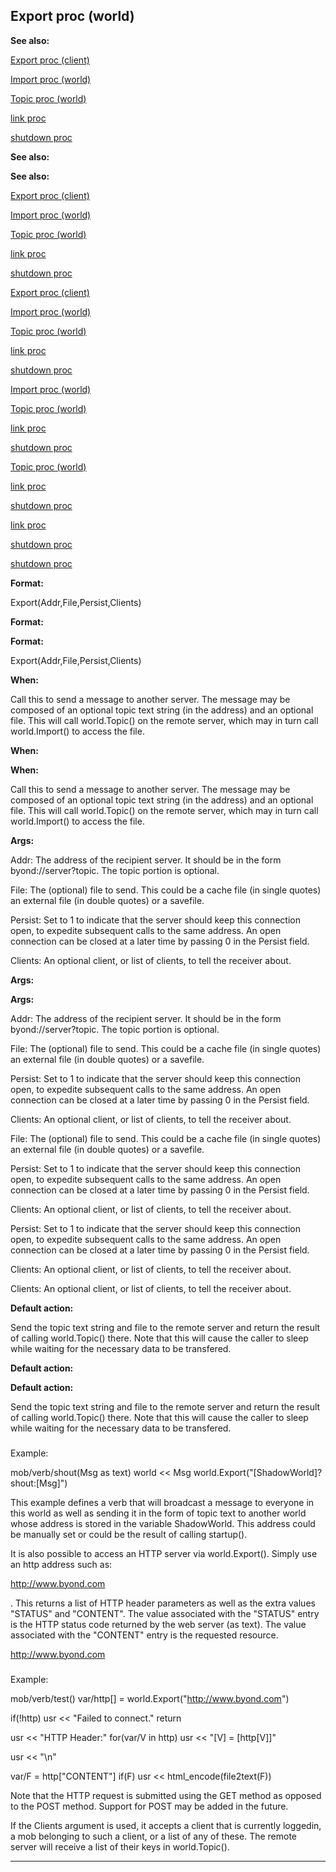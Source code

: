 

 Export proc (world)
---------------------




**See also:** 


[Export proc (client)](#/client/proc/Export) 

[Import proc (world)](#/world/proc/Import) 

[Topic proc (world)](#/world/proc/Topic) 

[link proc](#/proc/link) 

[shutdown proc](#/proc/shutdown) 







**See also:** 

**See also:**

[Export proc (client)](#/client/proc/Export) 

[Import proc (world)](#/world/proc/Import) 

[Topic proc (world)](#/world/proc/Topic) 

[link proc](#/proc/link) 

[shutdown proc](#/proc/shutdown) 





[Export proc (client)](#/client/proc/Export)

[Import proc (world)](#/world/proc/Import) 

[Topic proc (world)](#/world/proc/Topic) 

[link proc](#/proc/link) 

[shutdown proc](#/proc/shutdown) 




[Import proc (world)](#/world/proc/Import)

[Topic proc (world)](#/world/proc/Topic) 

[link proc](#/proc/link) 

[shutdown proc](#/proc/shutdown) 



[Topic proc (world)](#/world/proc/Topic)

[link proc](#/proc/link) 

[shutdown proc](#/proc/shutdown) 


[link proc](#/proc/link)

[shutdown proc](#/proc/shutdown) 

[shutdown proc](#/proc/shutdown)


**Format:** 


 Export(Addr,File,Persist,Clients)
 


**Format:** 

**Format:**

 Export(Addr,File,Persist,Clients)



**When:** 


 Call this to send a message to another server. The message may be
 composed of an optional topic text string (in the address) and an
 optional file. This will call world.Topic() on the remote server,
 which may in turn call world.Import() to access the file.
 


**When:** 

**When:**

 Call this to send a message to another server. The message may be
 composed of an optional topic text string (in the address) and an
 optional file. This will call world.Topic() on the remote server,
 which may in turn call world.Import() to access the file.



**Args:** 


 Addr: The address of the recipient server. It should be in the form
 byond://server?topic. The topic portion is optional.
 
 File: The (optional) file to send. This could be a cache file (in
 single quotes) an external file (in double quotes) or a savefile.
 
 Persist: Set to 1 to indicate that the server should keep this connection
open, to expedite subsequent calls to the same address. An open connection can
be closed at a later time by passing 0 in the Persist field.
 
 Clients: An optional client, or list of clients, to tell the receiver
about.
 





**Args:** 

**Args:**

 Addr: The address of the recipient server. It should be in the form
 byond://server?topic. The topic portion is optional.
 
 File: The (optional) file to send. This could be a cache file (in
 single quotes) an external file (in double quotes) or a savefile.
 
 Persist: Set to 1 to indicate that the server should keep this connection
open, to expedite subsequent calls to the same address. An open connection can
be closed at a later time by passing 0 in the Persist field.
 
 Clients: An optional client, or list of clients, to tell the receiver
about.
 




 File: The (optional) file to send. This could be a cache file (in
 single quotes) an external file (in double quotes) or a savefile.
 
 Persist: Set to 1 to indicate that the server should keep this connection
open, to expedite subsequent calls to the same address. An open connection can
be closed at a later time by passing 0 in the Persist field.
 
 Clients: An optional client, or list of clients, to tell the receiver
about.
 



 Persist: Set to 1 to indicate that the server should keep this connection
open, to expedite subsequent calls to the same address. An open connection can
be closed at a later time by passing 0 in the Persist field.
 
 Clients: An optional client, or list of clients, to tell the receiver
about.
 


 Clients: An optional client, or list of clients, to tell the receiver
about.



**Default action:** 


 Send the topic text string and file to the remote server and return the
 result of calling world.Topic() there. Note that this will cause the
 caller to sleep while waiting for the necessary data to be transfered.
 


**Default action:** 

**Default action:**

 Send the topic text string and file to the remote server and return the
 result of calling world.Topic() there. Note that this will cause the
 caller to sleep while waiting for the necessary data to be transfered.

### 
 Example:



 mob/verb/shout(Msg as text)
 world << Msg
 world.Export("[ShadowWorld]?shout:[Msg]")


 This example defines a verb that will broadcast a message to everyone in
this world as well as sending it in the form of topic text to another world
whose address is stored in the variable ShadowWorld. This address could be
manually set or could be the result of calling startup().




 It is also possible to access an HTTP server via world.Export(). Simply
use an http address such as:
 
 http://www.byond.com
 
 . This returns a
list of HTTP header parameters as well as the extra values "STATUS" and
"CONTENT". The value associated with the "STATUS" entry is the HTTP status
code returned by the web server (as text). The value associated with the
"CONTENT" entry is the requested resource.




 http://www.byond.com

### 
 Example:



 mob/verb/test()
 var/http[] = world.Export("http://www.byond.com")

 if(!http)
 usr << "Failed to connect."
 return

 usr << "HTTP Header:"
 for(var/V in http)
 usr << "[V] = [http[V]]"

 usr << "\n"

 var/F = http["CONTENT"]
 if(F)
 usr << html\_encode(file2text(F))


 Note that the HTTP request is submitted using the GET method as opposed to
the POST method. Support for POST may be added in the future.




 If the Clients argument is used, it accepts a client that is currently
loggedin, a mob belonging to such a client, or a list of any of these. The
remote server will receive a list of their keys in world.Topic().





---



